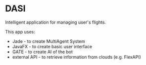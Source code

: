 # DASI

Intelligent application for managing user's flights.

This app uses:
- Jade - to create MultiAgent System
- JavaFX - to create basic user interface
- GATE - to create AI of the bot
- external API - to retrieve information from clouds (e.g. FlexAPI)

